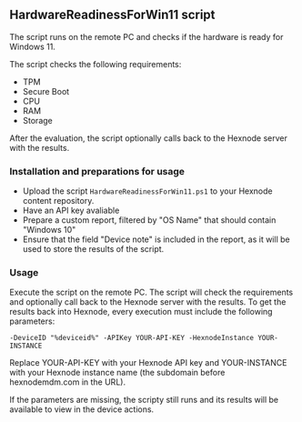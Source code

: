 ## HardwareReadinessForWin11 script
The script runs on the remote PC and checks if the hardware is ready for Windows 11. 

The script checks the following requirements:
* TPM
* Secure Boot
* CPU
* RAM
* Storage

After the evaluation, the script optionally calls back to the Hexnode server with the results.

### Installation and preparations for usage
* Upload the script `HardwareReadinessForWin11.ps1` to your Hexnode content repository.
* Have an API key avaliable
* Prepare a custom report, filtered by "OS Name" that should contain "Windows 10"
* Ensure that the field "Device note" is included in the report, as it will be used to store the results of the script.

### Usage
Execute the script on the remote PC. The script will check the requirements and optionally call back to the Hexnode server with the results.
To get the results back into Hexnode, every execution must include the following parameters:

``
-DeviceID "%deviceid%" -APIKey YOUR-API-KEY -HexnodeInstance YOUR-INSTANCE
``

Replace YOUR-API-KEY with your Hexnode API key and YOUR-INSTANCE with your Hexnode instance name (the subdomain before hexnodemdm.com in the URL).

If the parameters are missing, the scripty still runs and its results will be available to view in the device actions.
